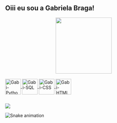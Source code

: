 ## Oiii eu sou a Gabriela Braga!
<div align="center">
  <a href="https://github.com/gabrielabrag">
  <img height="180em" src="https://github-readme-stats.vercel.app/api?username=gabrielabrag&show_icons=true&theme=dracula&include_all_commits=true&count_private=true"/>
  
</div>

<div style="display: inline_block"><br>
  <img align="center" alt="Gabi-Python" height="50" width="50" src="https://cdn.jsdelivr.net/gh/devicons/devicon/icons/python/python-original-wordmark.svg" />       
  <img align="center" alt="Gabi-SQL" height="50" width="50" src= "https://cdn.jsdelivr.net/gh/devicons/devicon/icons/microsoftsqlserver/microsoftsqlserver-plain-wordmark.svg" />
  <i class="devicon-microsoftsqlserver-plain-wordmark"></i>
  <img align="center" alt="Gabi-CSS" height="50" width="50" src="https://cdn.jsdelivr.net/gh/devicons/devicon/icons/css3/css3-plain-wordmark.svg" />
  <img align="center" alt="Gabi-HTML" height="50" width="50" src="https://cdn.jsdelivr.net/gh/devicons/devicon/icons/html5/html5-plain-wordmark.svg" />
 
</div>
  
  ##

<div> 
 	
  <a href="https://www.linkedin.com/in/gabriela-braga-10a3b8152/" target="_blank"><img src="https://img.shields.io/badge/-LinkedIn-%230077B5?style=for-the-badge&logo=linkedin&logoColor=white" target="_blank"></a> 
 
  ![Snake animation](https://github.com/gabrielabrag/gabrielabrag/blob/output/github-contribution-grid-snake.svg)
 
</div>
